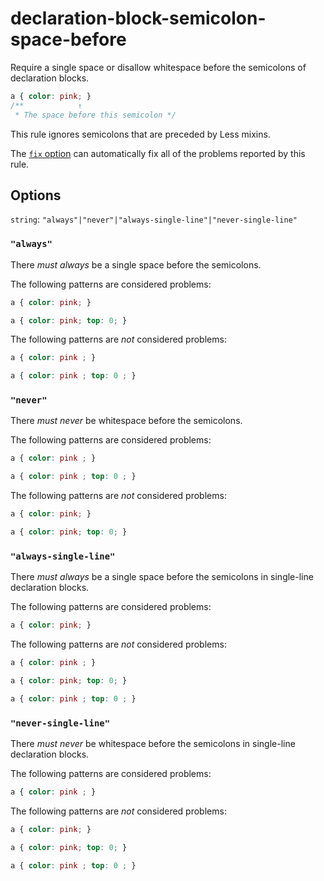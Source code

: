 # declaration-block-semicolon-space-before

Require a single space or disallow whitespace before the semicolons of declaration blocks.

```css
a { color: pink; }
/**            ↑
 * The space before this semicolon */
```

This rule ignores semicolons that are preceded by Less mixins.

The [`fix` option](../../../docs/user-guide/options.md#fix) can automatically fix all of the problems reported by this rule.

## Options

`string`: `"always"|"never"|"always-single-line"|"never-single-line"`

### `"always"`

There _must always_ be a single space before the semicolons.

The following patterns are considered problems:

```css
a { color: pink; }
```

```css
a { color: pink; top: 0; }
```

The following patterns are _not_ considered problems:

```css
a { color: pink ; }
```

```css
a { color: pink ; top: 0 ; }
```

### `"never"`

There _must never_ be whitespace before the semicolons.

The following patterns are considered problems:

```css
a { color: pink ; }
```

```css
a { color: pink ; top: 0 ; }
```

The following patterns are _not_ considered problems:

```css
a { color: pink; }
```

```css
a { color: pink; top: 0; }
```

### `"always-single-line"`

There _must always_ be a single space before the semicolons in single-line declaration blocks.

The following patterns are considered problems:

```css
a { color: pink; }
```

The following patterns are _not_ considered problems:

```css
a { color: pink ; }
```

```css
a { color: pink; top: 0; }
```

```css
a { color: pink ; top: 0 ; }
```

### `"never-single-line"`

There _must never_ be whitespace before the semicolons in single-line declaration blocks.

The following patterns are considered problems:

```css
a { color: pink ; }
```

The following patterns are _not_ considered problems:

```css
a { color: pink; }
```

```css
a { color: pink; top: 0; }
```

```css
a { color: pink ; top: 0 ; }
```
